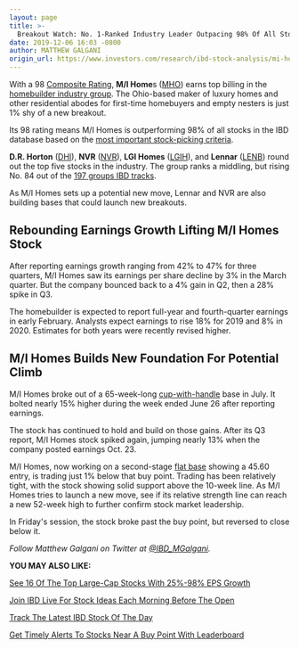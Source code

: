 ```yaml
---
layout: page
title: >-
  Breakout Watch: No. 1-Ranked Industry Leader Outpacing 98% Of All Stocks
date: 2019-12-06 16:03 -0800
author: MATTHEW GALGANI
origin_url: https://www.investors.com/research/ibd-stock-analysis/mi-homes-mho-stock-lennar-nvr-homebuilders-near-buys/
---
```





With a 98 [Composite Rating](https://www.investors.com/ibd-data-stories/companies-now-outperforming-95-of-all-stocks/), **M/I Home**s ([MHO](https://research.investors.com/quote.aspx?symbol=MHO)) earns top billing in the [homebuilder industry group](https://www.investors.com/news/homebuilder-stocks-to-watch-and-housing-market-real-estate-news/). The Ohio-based maker of luxury homes and other residential abodes for first-time homebuyers and empty nesters is just 1% shy of a new breakout.


Its 98 rating means M/I Homes is outperforming 98% of all stocks in the IBD database based on the [most important stock-picking criteria](https://www.investors.com/ibd-university/can-slim/).


**D.R. Horton** ([DHI](https://research.investors.com/quote.aspx?symbol=DHI)), **NVR** ([NVR](https://research.investors.com/quote.aspx?symbol=NVR)), **LGI Homes** ([LGIH](https://research.investors.com/quote.aspx?symbol=LGIH)), and **Lennar** ([LENB](https://research.investors.com/quote.aspx?symbol=LENB)) round out the top five stocks in the industry. The group ranks a middling, but rising No. 84 out of the [197 groups IBD tracks](https://www.investors.com/how-to-invest/investors-corner/understanding-the-link-between-industry-groups-and-institutional-investors/).


As M/I Homes sets up a potential new move, Lennar and NVR are also building bases that could launch new breakouts.


Rebounding Earnings Growth Lifting M/I Homes Stock
--------------------------------------------------


After reporting earnings growth ranging from 42% to 47% for three quarters, M/I Homes saw its earnings per share decline by 3% in the March quarter. But the company bounced back to a 4% gain in Q2, then a 28% spike in Q3.


The homebuilder is expected to report full-year and fourth-quarter earnings in early February. Analysts expect earnings to rise 18% for 2019 and 8% in 2020. Estimates for both years were recently revised higher.


M/I Homes Builds New Foundation For Potential Climb
---------------------------------------------------


M/I Homes broke out of a 65-week-long [cup-with-handle](https://www.investors.com/how-to-invest/chart-reading-for-beginners-chart-patterns-cup-with-handle-double-bottom-flat-base/) base in July. It bolted nearly 15% higher during the week ended June 26 after reporting earnings.


The stock has continued to hold and build on those gains. After its Q3 report, M/I Homes stock spiked again, jumping nearly 13% when the company posted earnings Oct. 23.


M/I Homes, now working on a second-stage [flat base](https://www.investors.com/how-to-invest/chart-reading-for-beginners-chart-patterns-cup-with-handle-double-bottom-flat-base/) showing a 45.60 entry, is trading just 1% below that buy point. Trading has been relatively tight, with the stock showing solid support above the 10-week line. As M/I Homes tries to launch a new move, see if its relative strength line can reach a new 52-week high to further confirm stock market leadership.


In Friday's session, the stock broke past the buy point, but reversed to close below it.



*Follow Matthew Galgani on Twitter at [@IBD\_MGalgani](https://twitter.com/ibd_mgalgani).*


**YOU MAY ALSO LIKE:**


[See 16 Of The Top Large-Cap Stocks With 25%-98% EPS Growth](https://www.investors.com/research/fastest-growing-large-cap-stocks/)


[Join IBD Live For Stock Ideas Each Morning Before The Open](https://shop.investors.com/offer/splashresponsive.aspx?id=IBD-Live&amp;src=A00280&amp;refcode=post|twtr|ibdlive|2019|11|ibdlive|na|392958)


[Track The Latest IBD Stock Of The Day](https://www.investors.com/videos/ibd-stock-of-the-day-best-stocks-to-buy-watch/)


[Get Timely Alerts To Stocks Near A Buy Point With Leaderboard](https://www.investors.com/product/leaderboard/?artProdLink=Leaderboard)




